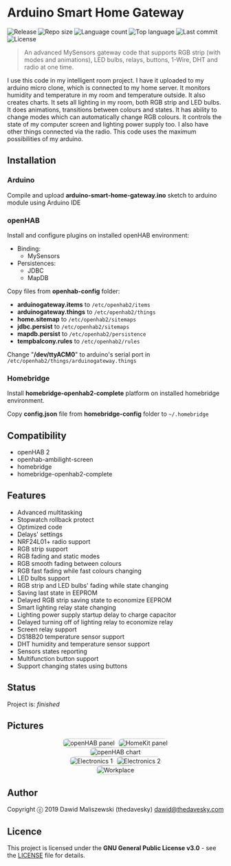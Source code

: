 # Arduino Smart Home Gateway
![Release](https://img.shields.io/github/release/thedavesky/arduino-smart-home-gateway.svg?style=flat-square)
![Repo size](https://img.shields.io/github/repo-size/thedavesky/arduino-smart-home-gateway.svg?color=brightgreen&style=flat-square)
![Language count](https://img.shields.io/github/languages/count/thedavesky/arduino-smart-home-gateway.svg?style=flat-square)
![Top language](https://img.shields.io/github/languages/top/thedavesky/arduino-smart-home-gateway.svg?style=flat-square)
![Last commit](https://img.shields.io/github/last-commit/thedavesky/arduino-smart-home-gateway.svg?style=flat-square)
![License](https://img.shields.io/github/license/thedavesky/arduino-smart-home-gateway.svg?style=flat-square)
> An advanced MySensors gateway code that supports RGB strip (with modes and animations), LED bulbs, relays, buttons, 1-Wire, DHT and radio at one time.

I use this code in my intelligent room project. I have it uploaded to my arduino micro clone, which is connected to my home server. It monitors humidity and temperature in my room and temperature outside. It also creates charts. It sets all lighting in my room, both RGB strip and LED bulbs. It does animations, transitions between colours and states. It has ability to change modes which can automatically change RGB colours. It controls the state of my computer screen and lighting power supply too. I also have other things connected via the radio. This code uses the maximum possibilities of my arduino.

## Installation

### Arduino
Compile and upload **arduino-smart-home-gateway.ino** sketch to arduino module using Arduino IDE

### openHAB
Install and configure plugins on installed openHAB environment:

- Binding:
	- MySensors
- Persistences:
	- JDBC
	- MapDB

Copy files from **openhab-config** folder:

- **arduinogateway.items** to `/etc/openhab2/items`
- **arduinogateway.things** to `/etc/openhab2/things`
- **home.sitemap** to `/etc/openhab2/sitemaps`
- **jdbc.persist** to `/etc/openhab2/sitemaps`
- **mapdb.persist** to `/etc/openhab2/persistence`
- **tempbalcony.rules** to `/etc/openhab2/rules`

Change "**/dev/ttyACM0**" to arduino's serial port in `/etc/openhab2/things/arduinogateway.things`

### Homebridge
Install **homebridge-openhab2-complete** platform on installed homebridge environment.

Copy **config.json** file from **homebridge-config** folder to `~/.homebridge`

## Compatibility
- openHAB 2
- openhab-ambilight-screen
- homebridge
- homebridge-openhab2-complete

## Features
- Advanced multitasking
- Stopwatch rollback protect
- Optimized code
- Delays' settings
- NRF24L01+ radio support
- RGB strip support
- RGB fading and static modes
- RGB smooth fading between colours
- RGB fast fading while fast colours changing
- LED bulbs support
- RGB strip and LED bulbs' fading while state changing
- Saving last state in EEPROM
- Delayed RGB strip saving state to economize EEPROM
- Smart lighting relay state changing
- Lighting power supply startup delay to charge capacitor
- Delayed turning off of lighting relay to economize relay
- Screen relay support
- DS18B20 temperature sensor support
- DHT humidity and temperature sensor support
- Sensors states reporting
- Multifunction button support
- Support changing states using buttons

## Status
Project is: _finished_

## Pictures
<style>
.image-row {
    display: flex;
    width: fit-content;
    margin: 0 auto;
}
.image-column-left {
    padding-right: 3px;
}
.image-column-right {
    padding-left: 3px;
}
.image-column img, .image-column-left img, .image-column-right img {
    border-radius: 15px;
    width: 100%;
}
@media screen and (max-width: 750px) {
    .image-row {
        display: block;
    }
    .image-column-left {
        padding-right: 0;
    }
    .image-column-right {
        padding-left: 0;
    }
}
</style>
<div class="image-row">
    <div class="image-column-left">
        <a target="_blank" rel="noopener noreferrer" href="https://raw.githubusercontent.com/thedavesky/arduino-smart-home-advanced-gateway/assets/images/openhab_panel.jpg">
            <img src="https://raw.githubusercontent.com/thedavesky/arduino-smart-home-advanced-gateway/assets/images/openhab_panel.jpg" alt="openHAB panel">
        </a>
    </div>
    <div class="image-column-right">
        <a target="_blank" rel="noopener noreferrer" href="https://raw.githubusercontent.com/thedavesky/arduino-smart-home-advanced-gateway/assets/images/homekit_panel.jpg">
            <img src="https://raw.githubusercontent.com/thedavesky/arduino-smart-home-advanced-gateway/assets/images/homekit_panel.jpg" alt="HomeKit panel">
        </a>
    </div>
</div>
<div class="image-row">
    <div class="image-column">
        <a target="_blank" rel="noopener noreferrer" href="https://raw.githubusercontent.com/thedavesky/arduino-smart-home-advanced-gateway/assets/images/openhab_chart.jpg">
            <img src="https://raw.githubusercontent.com/thedavesky/arduino-smart-home-advanced-gateway/assets/images/openhab_chart.jpg" alt="openHAB chart">
        </a>
    </div>
</div>
<div class="image-row">
    <div class="image-column-left">
        <a target="_blank" rel="noopener noreferrer" href="https://raw.githubusercontent.com/thedavesky/arduino-smart-home-advanced-gateway/assets/images/electronics_1.jpg">
            <img src="https://raw.githubusercontent.com/thedavesky/arduino-smart-home-advanced-gateway/assets/images/electronics_1.jpg" alt="Electronics 1">
        </a>
    </div>
    <div class="image-column-right">
        <a target="_blank" rel="noopener noreferrer" href="https://raw.githubusercontent.com/thedavesky/arduino-smart-home-advanced-gateway/assets/images/electronics_2.jpg">
            <img src="https://raw.githubusercontent.com/thedavesky/arduino-smart-home-advanced-gateway/assets/images/electronics_2.jpg" alt="Electronics 2">
        </a>
    </div>
</div>
<div class="image-row">
    <div class="image-column">
        <a target="_blank" rel="noopener noreferrer" href="https://raw.githubusercontent.com/thedavesky/arduino-smart-home-advanced-gateway/assets/images/workplace.jpg">
            <img src="https://raw.githubusercontent.com/thedavesky/arduino-smart-home-advanced-gateway/assets/images/workplace.jpg" alt="Workplace">
        </a>
    </div>
</div>

## Author
Copyright ⓒ 2019 Dawid Maliszewski (thedavesky) <dawid@thedavesky.com>

## Licence
This project is licensed under the **GNU General Public License v3.0** - see the [LICENSE](https://github.com/thedavesky/arduino-smart-home-advanced-gateway/blob/master/LICENSE) file for details.
